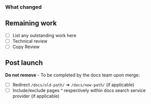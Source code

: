 <!-- Please note: We can't accept pull requests for changes to our OpenAPI file. If you want to suggest an edit to our API doc, please open an issue at https://github.com/logzio/logz-docs/issues/. -->

### What changed

<!-- A clear, concise description of the change and why you made it. Include URLs of changed pages, if you can. -->

## Remaining work
- [ ] List any outstanding work here
- [ ] Technical review
- [ ] Copy Review

## Post launch
**Do not remove** - To be completed by the docs team upon merge:
- [ ] Redirect `/docs/old-path/` => `/docs/new-path/` (if applicable)
- [ ] Include/exclude pages ^ respectively within docs search service provider (if applicable)

<!-- Credit goes to Pantheon Systems docs team for most of this template. Thanks, guys! -->